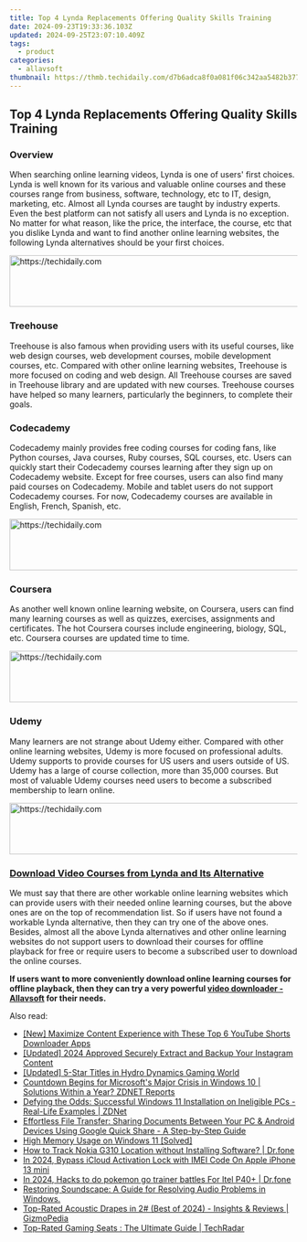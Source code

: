```yaml
---
title: Top 4 Lynda Replacements Offering Quality Skills Training
date: 2024-09-23T19:33:36.103Z
updated: 2024-09-25T23:07:10.409Z
tags:
  - product
categories:
  - allavsoft
thumbnail: https://thmb.techidaily.com/d7b6adca8f0a081f06c342aa5482b37710319db21786b9e9e3bb949855b9daba.jpg
---
```


## Top 4 Lynda Replacements Offering Quality Skills Training

### Overview

When searching online learning videos, Lynda is one of users' first choices. Lynda is well known for its various and valuable online courses and these courses range from business, software, technology, etc to IT, design, marketing, etc. Almost all Lynda courses are taught by industry experts. Even the best platform can not satisfy all users and Lynda is no exception. No matter for what reason, like the price, the interface, the course, etc that you dislike Lynda and want to find another online learning websites, the following Lynda alternatives should be your first choices.

<!-- affiliate ads begin -->
<a href="https://appsumo.8odi.net/c/5597632/2151864/7443" target="_top" id="2151864">
  <img src="//a.impactradius-go.com/display-ad/7443-2151864" border="0" alt="https://techidaily.com" width="600" height="90"/>
</a>
<img height="0" width="0" src="https://appsumo.8odi.net/i/5597632/2151864/7443" style="position:absolute;visibility:hidden;" border="0" />
<!-- affiliate ads end -->

### Treehouse

Treehouse is also famous when providing users with its useful courses, like web design courses, web development courses, mobile development courses, etc. Compared with other online learning websites, Treehouse is more focused on coding and web design. All Treehouse courses are saved in Treehouse library and are updated with new courses. Treehouse courses have helped so many learners, particularly the beginners, to complete their goals.

### Codecademy

Codecademy mainly provides free coding courses for coding fans, like Python courses, Java courses, Ruby courses, SQL courses, etc. Users can quickly start their Codecademy courses learning after they sign up on Codecademy website. Except for free courses, users can also find many paid courses on Codecademy. Mobile and tablet users do not support Codecademy courses. For now, Codecademy courses are available in English, French, Spanish, etc.

<!-- affiliate ads begin -->
<a href="https://unicoeye.pxf.io/c/5597632/2134221/18498" target="_top" id="2134221">
  <img src="//a.impactradius-go.com/display-ad/18498-2134221" border="0" alt="https://techidaily.com" width="728" height="90"/>
</a>
<img height="0" width="0" src="https://unicoeye.pxf.io/i/5597632/2134221/18498" style="position:absolute;visibility:hidden;" border="0" />
<!-- affiliate ads end -->

### Coursera

As another well known online learning website, on Coursera, users can find many learning courses as well as quizzes, exercises, assignments and certificates. The hot Coursera courses include engineering, biology, SQL, etc. Coursera courses are updated time to time.

<!-- affiliate ads begin -->
<a href="https://unicoeye.pxf.io/c/5597632/2134229/18498" target="_top" id="2134229">
  <img src="//a.impactradius-go.com/display-ad/18498-2134229" border="0" alt="https://techidaily.com" width="728" height="90"/>
</a>
<img height="0" width="0" src="https://unicoeye.pxf.io/i/5597632/2134229/18498" style="position:absolute;visibility:hidden;" border="0" />
<!-- affiliate ads end -->

### Udemy

Many learners are not strange about Udemy either. Compared with other online learning websites, Udemy is more focused on professional adults. Udemy supports to provide courses for US users and users outside of US. Udemy has a large of course collection, more than 35,000 courses. But most of valuable Udemy courses need users to become a subscribed membership to learn online.

<!-- affiliate ads begin -->
<a href="https://review-au.sjv.io/c/5597632/2135316/14409" target="_top" id="2135316">
  <img src="//a.impactradius-go.com/display-ad/14409-2135316" border="0" alt="https://techidaily.com" width="728" height="90"/>
</a>
<img height="0" width="0" src="https://review-au.sjv.io/i/5597632/2135316/14409" style="position:absolute;visibility:hidden;" border="0" />
<!-- affiliate ads end -->

### [Download Video Courses from Lynda and Its Alternative](https://tools.techidaily.com/allavsoft/products/)

We must say that there are other workable online learning websites which can provide users with their needed online learning courses, but the above ones are on the top of recommendation list. So if users have not found a workable Lynda alternative, then they can try one of the above ones. Besides, almost all the above Lynda alternatives and other online learning websites do not support users to download their courses for offline playback for free or require users to become a subscribed user to download the online courses.

**If users want to more conveniently download online learning courses for offline playback, then they can try a very powerful [video downloader - Allavsoft](https://tools.techidaily.com/allavsoft/products/) for their needs.**

<ins class="adsbygoogle"
     style="display:block"
     data-ad-format="autorelaxed"
     data-ad-client="ca-pub-7571918770474297"
     data-ad-slot="1223367746"></ins>

<ins class="adsbygoogle"
     style="display:block"
     data-ad-client="ca-pub-7571918770474297"
     data-ad-slot="8358498916"
     data-ad-format="auto"
     data-full-width-responsive="true"></ins>

<span class="atpl-alsoreadstyle">Also read:</span>
<div><ul>
<li><a href="https://youtube-zero.techidaily.com/aximize-content-experience-with-these-top-6-youtube-shorts-downloader-apps/"><u>[New] Maximize Content Experience with These Top 6 YouTube Shorts Downloader Apps</u></a></li>
<li><a href="https://instagram-videos.techidaily.com/updated-2024-approved-securely-extract-and-backup-your-instagram-content/"><u>[Updated] 2024 Approved Securely Extract and Backup Your Instagram Content</u></a></li>
<li><a href="https://desktop-recording.techidaily.com/updated-5-star-titles-in-hydro-dynamics-gaming-world/"><u>[Updated] 5-Star Titles in Hydro Dynamics Gaming World</u></a></li>
<li><a href="https://win-latest.techidaily.com/countdown-begins-for-microsofts-major-crisis-in-windows-10-solutions-within-a-year-zdnet-reports/"><u>Countdown Begins for Microsoft's Major Crisis in Windows 10 | Solutions Within a Year? ZDNET Reports</u></a></li>
<li><a href="https://win-latest.techidaily.com/defying-the-odds-successful-windows-11-installation-on-ineligible-pcs-real-life-examples-zdnet/"><u>Defying the Odds: Successful Windows 11 Installation on Ineligible PCs - Real-Life Examples | ZDNet</u></a></li>
<li><a href="https://win-latest.techidaily.com/effortless-file-transfer-sharing-documents-between-your-pc-and-android-devices-using-google-quick-share-a-step-by-step-guide/"><u>Effortless File Transfer: Sharing Documents Between Your PC & Android Devices Using Google Quick Share - A Step-by-Step Guide</u></a></li>
<li><a href="https://tech-haven.techidaily.com/high-memory-usage-on-windows-11-solved/"><u>High Memory Usage on Windows 11 [Solved]</u></a></li>
<li><a href="https://android-location-track.techidaily.com/how-to-track-nokia-g310-location-without-installing-software-drfone-by-drfone-virtual-android/"><u>How to Track Nokia G310 Location without Installing Software? | Dr.fone</u></a></li>
<li><a href="https://activate-lock.techidaily.com/in-2024-bypass-icloud-activation-lock-with-imei-code-on-apple-iphone-13-mini-by-drfone-ios/"><u>In 2024, Bypass iCloud Activation Lock with IMEI Code On Apple iPhone 13 mini</u></a></li>
<li><a href="https://android-pokemon-go.techidaily.com/in-2024-hacks-to-do-pokemon-go-trainer-battles-for-itel-p40plus-drfone-by-drfone-virtual-android/"><u>In 2024, Hacks to do pokemon go trainer battles For Itel P40+ | Dr.fone</u></a></li>
<li><a href="https://sound-issues.techidaily.com/1723015100018-restoring-soundscape-a-guide-for-resolving-audio-problems-in-windows/"><u>Restoring Soundscape: A Guide for Resolving Audio Problems in Windows.</u></a></li>
<li><a href="https://win-latest.techidaily.com/top-rated-acoustic-drapes-in-2-best-of-2024-insights-and-reviews-gizmopedia/"><u>Top-Rated Acoustic Drapes in 2# (Best of 2024) - Insights & Reviews | GizmoPedia</u></a></li>
<li><a href="https://win-latest.techidaily.com/top-rated-gaming-seats-the-ultimate-guide-techradar/"><u>Top-Rated Gaming Seats : The Ultimate Guide | TechRadar</u></a></li>
</ul></div>

